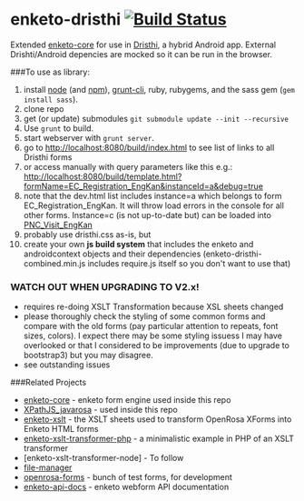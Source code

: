 enketo-dristhi [![Build Status](https://travis-ci.org/MartijnR/enketo-dristhi.png)](https://travis-ci.org/MartijnR/enketo-dristhi)
==============

Extended [enketo-core](https://github.com/MartijnR/enketo-core) for use in [Dristhi](https://play.google.com/store/apps/details?id=org.ei.drishti), a hybrid Android app.
External Drishti/Android depencies are mocked so it can be run in the browser.


###To use as library:

1. install [node](http://nodejs.org/) (and [npm](https://npmjs.org/)), [grunt-cli](http://gruntjs.com/getting-started), ruby, rubygems, and the sass gem (`gem install sass`).
2. clone repo
3. get (or update) submodules `git submodule update --init --recursive`
4. Use `grunt` to build.
5. start webserver with `grunt server`.
6. go to [http://localhost:8080/build/index.html](http://localhost:8080/build/index.html) to see list of links to all Dristhi forms
7. or access manually with query parameters like this e.g.: [http://localhost:8080/build/template.html?formName=EC_Registration_EngKan&instanceId=a&debug=true](http://localhost:8080/build/template.html?formName=EC_Registration_EngKan&instanceId=a&debug=true)
8. note that the dev.html list includes instance=a which belongs to form EC_Registration_EngKan. It will throw load errors in the console for all other forms. Instance=c (is not up-to-date but) can be loaded into [PNC_Visit_EngKan](http://localhost:8080/build/template.html?formName=PNC_Visit_EngKan&instanceId=c&debug=true)
9. probably use dristhi.css as-is, but
10. create your own **js build system** that includes the enketo and androidcontext objects and their dependencies (enketo-dristhi-combined.min.js includes require.js itself so you don't want to use that)


### WATCH OUT WHEN UPGRADING TO V2.x!

- requires re-doing XSLT Transformation because XSL sheets changed
- please thoroughly check the styling of some common forms and compare with the old forms (pay particular attention to repeats, font sizes, colors). I expect there may be some styling issuess I may have overlooked or that I considered to be improvements (due to upgrade to bootstrap3) but you may disagree.
- see outstanding issues


###Related Projects

* [enketo-core](https://github.com/MartijnR/enketo-core) - enketo form engine used inside this repo
* [XPathJS_javarosa](https://github.com/MartijnR/xpathjs_javarosa) - used inside this repo
* [enketo-xslt](https://github.com/MartijnR/enketo-xslt) - the XSLT sheets used to transform OpenRosa XForms into Enketo HTML forms
* [enketo-xslt-transformer-php](https://github.com/MartijnR/enketo-xslt-transformer-php) - a minimalistic example in PHP of an XSLT transformer
* [enketo-xslt-transformer-node] - To follow
* [file-manager](https://github.com/MartijnR/file-manager)
* [openrosa-forms](https://github.com/MartijnR/openrosa-forms) - bunch of test forms, for development
* [enketo-api-docs](https://github.com/MartijnR/enketo-api-docs) - enketo webform API documentation
